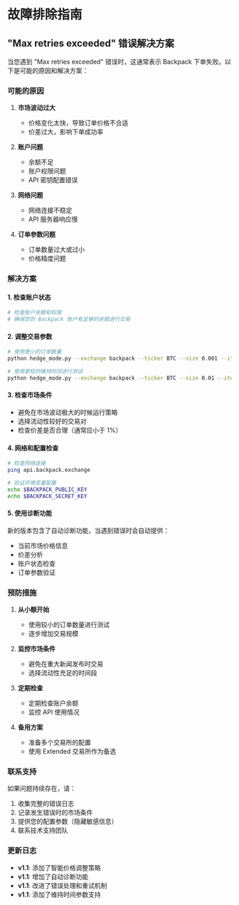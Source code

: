 # 故障排除指南

## "Max retries exceeded" 错误解决方案

当您遇到 "Max retries exceeded" 错误时，这通常表示 Backpack 下单失败。以下是可能的原因和解决方案：

### 可能的原因

1. **市场波动过大**
   - 价格变化太快，导致订单价格不合适
   - 价差过大，影响下单成功率

2. **账户问题**
   - 余额不足
   - 账户权限问题
   - API 密钥配置错误

3. **网络问题**
   - 网络连接不稳定
   - API 服务器响应慢

4. **订单参数问题**
   - 订单数量过大或过小
   - 价格精度问题

### 解决方案

#### 1. 检查账户状态
```bash
# 检查账户余额和权限
# 确保您的 Backpack 账户有足够的余额进行交易
```

#### 2. 调整交易参数
```bash
# 使用更小的订单数量
python hedge_mode.py --exchange backpack --ticker BTC --size 0.001 --iter 5

# 使用更短的维持时间进行测试
python hedge_mode.py --exchange backpack --ticker BTC --size 0.01 --iter 3 --hold-time 60
```

#### 3. 检查市场条件
- 避免在市场波动极大的时候运行策略
- 选择流动性较好的交易对
- 检查价差是否合理（通常应小于 1%）

#### 4. 网络和配置检查
```bash
# 检查网络连接
ping api.backpack.exchange

# 验证环境变量配置
echo $BACKPACK_PUBLIC_KEY
echo $BACKPACK_SECRET_KEY
```

#### 5. 使用诊断功能
新的版本包含了自动诊断功能，当遇到错误时会自动提供：
- 当前市场价格信息
- 价差分析
- 账户状态检查
- 订单参数验证

### 预防措施

1. **从小额开始**
   - 使用较小的订单数量进行测试
   - 逐步增加交易规模

2. **监控市场条件**
   - 避免在重大新闻发布时交易
   - 选择流动性充足的时间段

3. **定期检查**
   - 定期检查账户余额
   - 监控 API 使用情况

4. **备用方案**
   - 准备多个交易所的配置
   - 使用 Extended 交易所作为备选

### 联系支持

如果问题持续存在，请：
1. 收集完整的错误日志
2. 记录发生错误时的市场条件
3. 提供您的配置参数（隐藏敏感信息）
4. 联系技术支持团队

### 更新日志

- **v1.1**: 添加了智能价格调整策略
- **v1.1**: 增加了自动诊断功能
- **v1.1**: 改进了错误处理和重试机制
- **v1.1**: 添加了维持时间参数支持
